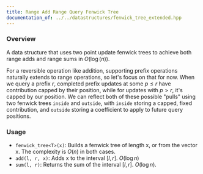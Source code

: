 ```yaml
---
title: Range Add Range Query Fenwick Tree
documentation_of: ../../datastructures/fenwick_tree_extended.hpp
---
```


### Overview

A data structure that uses two point update fenwick trees to achieve both range adds and range sums in $O(\log(n))$.

For a reversible operation like addition, supporting prefix operations naturally extends to range operations, so let's focus on that for now. When we query a prefix $r$, completed prefix updates at some $p \leq r$ have contribution capped by their position, while for updates with $p \gt r$, it's capped by our position. We can reflect both of these possible "pulls" using two fenwick trees `inside` and `outside`, with `inside` storing a capped, fixed contribution, and `outside` storing a coefficient to apply to future query positions.

### Usage

* `fenwick_tree<T>(x)`: Builds a fenwick tree of length x, or from the vector x. The complexity is $O(n)$ in both cases.
* `add(l, r, x)`: Adds x to the interval $[l, r]$. $O(\log{n})$
* `sum(l, r)`: Returns the sum of the interval $[l, r]$. $O(\log{n})$.